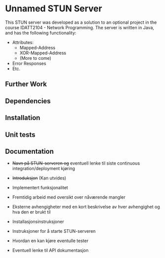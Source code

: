 # Unnamed STUN Server

This STUN server was developed as a solution to an optional project in the course IDATT2104 - Network Programming.
The server is written in Java, and has the following functionality:
  * Attributes:
    * Mapped-Address
    * XOR-Mapped-Address
    * (More to come)
  * Error Responses
  * Etc.

## Further Work


## Dependencies

## Installation

## Unit tests

## Documentation


* ~~Navn på STUN-serveren og~~ eventuell lenke til siste continuous integration/deployment kjøring
* ~~Introduksjon~~ (Kan utvides)
* Implementert funksjonalitet

* Fremtidig arbeid med oversikt over nåværende mangler

* Eksterne avhengigheter med en kort beskrivelse av hver avhengighet og hva den er brukt til
* Installasjonsinstruksjoner
* Instruksjoner for å starte STUN-serveren

* Hvordan en kan kjøre eventulle tester
* Eventuell lenke til API dokumentasjon
